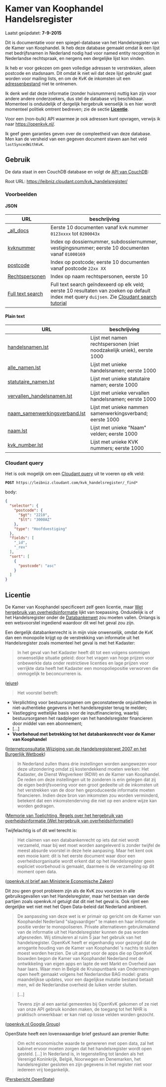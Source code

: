 # Kamer van Koophandel Handelsregister

Laatst geüpdatet: **7-9-2015**

Dit is documentatie voor een spiegel-database van het Handelsregister van de Kamer van Koophandel. Ik heb deze database gemaakt omdat ik een lijst met bedrijfsnamen in Nederland nodig had voor named
entity recognition in Nederlandse rechtspraak, en nergens een dergelijke lijst kon vinden. 

Ik heb er voor gekozen om geen volledige adressen te verstrekken, alleen postcode en stadsnaam. Dit omdat ik niet wil dat deze lijst gebruikt gaat worden voor mailing lists, en om de KvK de inkomsten uit een [adressenbestand](http://www.kvk.nl/producten-bestellen/adressenbestand/) niet te ontnemen.

Ik denk wel dat deze informatie (zonder huisnummers) nuttig kan zijn
voor andere andere onderzoekers, dus stel de database vrij beschikbaar. Momenteel is onduidelijk of dergelijk hergebruik
wenselijk is en hier wordt momenteel politiek omtrent bedreven; zie de sectie [**Licentie**](#licentie).

Voor een (non-bulk) API waarmee je ook adressen kunt opvragen, verwijs ik naar https://openkvk.nl/.

Ik geef geen garanties geven over de compleetheid van deze database. Men kan de versheid van een gegeven document staven aan het veld `lastSyncedWithKvK`.

## Gebruik
De data staat in een CouchDB database en volgt de [API van CouchDB](https://wiki.apache.org/couchdb/HTTP_Document_API):

Root URL: https://leibniz.cloudant.com/kvk_handelsregister/

### Voorbeelden

#### JSON
|URL|beschrijving|
|---|---|
|[_all_docs](https://leibniz.cloudant.com/kvk_handelsregister/_all_docs?limit=10&skip=0&include_docs=true&startkey="0123"&endkey="0200043"&stale=ok)| Eerste 10 documenten vanaf kvk nummer `0123xxxx` tot `0200043x` |
|[kvknummer](https://leibniz.cloudant.com/kvk_handelsregister/_design/api/_view/kvknummer?limit=10&skip=0&startkey="01000169"&reduce=false&include_docs=true&stale=ok)|Index op dossiernummer, subdossiernummer, vestigingsnummer; eerste 10 documenten vanaf `01000169`|
|[postcode](https://leibniz.cloudant.com/kvk_handelsregister/_design/api/_view/postcode?limit=10&skip=0&startkey=["2","2"]&reduce=false&include_docs=true&stale=ok)|Index op postcode; eerste 10 documenten vanaf postcode `22xx XX`|
|[Rechtspersonen](https://leibniz.cloudant.com/kvk_handelsregister/_design/render/_view/rechtspersonen?limit=10&include_docs=true&stale=ok&reduce=false)|Index op naam rechtspersonen, eerste 10|
|[Full text search](https://leibniz.cloudant.com/kvk_handelsregister/_design/api/_search/newSearch?q=duijsen&stale=ok&limit=10&skip=0)|Full text search geïndexeerd op elk veld; eerste 10 resultaten van zoeken op default index met query `duijsen`. Zie [Cloudant search tutorial](https://cloudant.com/for-developers/search/)|

#### Plain text
|URL|beschrijving|
|---|---|
|[handelsnamen.lst](https://leibniz.cloudant.com/kvk_handelsregister/_design/render/_list/print_handelsnaam/rechtspersonen?limit=1000&include_docs=true&stale=ok&reduce=false)|Lijst met namen rechtspersonen (niet noodzakelijk uniek), eerste 1000|
|[alle_namen.lst](https://leibniz.cloudant.com/kvk_handelsregister/_design/render/_list/print_key/alle_handelsnamen?limit=1000&stale=ok&group_level=1&descending=false)|Lijst met unieke handelsnamen; eerste 1000|
|[statutaire_namen.lst](https://leibniz.cloudant.com/kvk_handelsregister/_design/render/_list/print_key/statutaire_naam?limit=1000&stale=ok&group_level=1&descending=false)|Lijst met unieke statutaire namen; eerste 1000|
|[vervallen_handelsnamen.lst](https://leibniz.cloudant.com/kvk_handelsregister/_design/render/_list/print_key/vervallen_handelsnamen?limit=1000&stale=ok&group_level=1&descending=false)|Lijst met unieke vervallen handelsnamen; eerste 1000|
|[naam_samenwerkingsverband.lst](https://leibniz.cloudant.com/kvk_handelsregister/_design/render/_list/print_key/naam_samenwerkingsverband?limit=1000&stale=ok&group_level=1&descending=false)|Lijst met unieke nammen samenwerkingsverband; eerste 1000|
|[naam.lst](https://leibniz.cloudant.com/kvk_handelsregister/_design/render/_list/print_key/naam?limit=1000&stale=ok&group_level=1&descending=false)|Lijst met unieke "Naam" velden; eerste 1000|
|[kvk_number.lst](https://leibniz.cloudant.com/kvk_handelsregister/_design/render/_list/print_key/kvk_number?limit=1000&stale=ok&group_level=1&descending=false)|Lijst met unieke KVK nummers; eerste 1000|
### Cloudant query

Het is ook mogelijk om een [Cloudant query](https://cloudant.com/using-cloudant-query-tutorial/) uit te voeren op elk veld:

**`POST`**` https://leibniz.cloudant.com/kvk_handelsregister/_find*`

body:
```json
{
  "selector": {
    "postcode": {
      "$gt": "2210",
      "$lt": "3000AZ"
    },
    "type": "Hoofdvestiging"
  },
  "fields": [
    "_id",
    "_rev"
  ],
  "sort": [
    {
      "postcode": "asc"
    }
  ]
}
```

## Licentie
De Kamer van Koophandel specificeert zelf geen licentie, maar [Wet hergebruik van overheidsinformatie](http://wetten.lawly.nl/bwb/BWBR0036795) lijkt van toepassing. Onduidelijk is of het Handelsregister onder de [Databankenwet](http://wetten.lawly.nl/bwb/BWBR0010591) zou moeten vallen. Onlangs is een wetsvoorstel ingediend waardoor dit wel het geval zou zijn.

Een dergelijk databankenrecht is in mijn visie onwenselijk, omdat de KvK dan een monopolie krijgt op de verstrekking van informatie uit het Handelsregister zoals momenteel het geval is met het Kadaster:

> In het geval van het Kadaster heeft dit tot een volgens sommigen onwenselijke situatie geleid: door het vragen van hoge prijzen voor onbewerkte data onder restrictieve licenties en lage prijzen voor verrijkte data heeft het Kadaster een monopoliepositie verworven die onmogelijk te beconcurreren is.

([ejure](http://www.ejure.nl/2013/01/open-overheidsdata/))



> Het voorstel betreft: 
- Verplichting voor bestuursorganen om geconstateerde onjuistheden in niet-authentieke gegevens in het handelsregister terug te melden; 
- Vastlegging wettelijke basis voor de inputfinanciering, waarbij bestuursorganen het raadplegen van het handelsregister financieren door middel van een abonnement;
- [...]
- **Voorbehoud met betrekking tot het databankenrecht voor de Kamer van Koophandel**

([Internetconsultatie Wijziging van de Handelsregisterwet 2007 en het Burgerlijk Wetboek](http://www.internetconsultatie.nl/handelsregister))

> In Nederland zullen thans drie instellingen worden aangewezen voor deze uitzondering omdat zij kostendekkend moeten werken: Het Kadaster, de Dienst Wegverkeer (RDW) en de Kamer van Koophandel. De reden om deze instellingen uit te zonderen is erin gelegen dat zij de eigen bedrijfsvoering voor een groot gedeelte uit de inkomsten uit het verstrekken van de door hen geproduceerde informatie moeten financieren. Indien deze bron van inkomsten zou worden verminderd, betekent dat een inkomstenderving die niet op een andere wijze kan worden gedragen.

([Memorie van Toelichting, Regels over het hergebruik van overheidsinformatie (Wet hergebruik van overheidsinformatie)](https://zoek.officielebekendmakingen.nl/kst-34123-3.html))

Twijfelachtig is of dit wel terecht is:

> Het claimen van een databankenrecht op iets dat niet wordt verzameld,
maar bij wet moet worden aangeleverd is zonder twijfel de meest absurde 
voorstel in deze hele aanpasing. Maar het kent ook een mooie
kant: dit is het eerste document waar door een overheidsorganisatie wordt erkent dat op het Handelsregister geen expliciet voorbehoud is gemaakt, daarmee is de verzameling op dit moment open data.

([openkvk.nl brief aan Ministerie Economische Zaken](https://docs.google.com/viewer?a=v&pid=forums&srcid=MDU2Nzg5OTU4NzMwNzczNzIyODABMTg0MzA2OTg1NjkwMzAzMzk5ODgBalpUdmNCZG5zZlFKATAuMQEBdjI))



Dit zou geen groot probleem zijn als de KvK zou voorzien in alle gebruiksgevallen van het Handelsregister, maar het bestaan van derde partijen zoals openkvk.nl getuigt dat dit niet het geval is. Ook rijmt een dergelijke wet niet met het Open Data-beleid dat Nederland ambieert. 

> De aanpassing van deze wet is er primair op gericht om de Kamer van Koophandel Nederland "slagvaardiger" te maken en haar informatie positie verder te monopoliseren. Private alternatieven gebruikmakend van de informatie uit het Handelsregister kunnen de pas worden afgesneden. Wij stimuleren al ruim 5 jaar het gebruik van het handelsregister. OpenKvK heeft er eigenhandig voor gezorgd dat de arrogante houding van de Kamer van Koophandel 's nachts te sluiten moest worden herzien. De uit angst voor de apps die op OpenKvK bouwden begon de Kamer van Koophandel Nederland met de ontwikkeling van eigen apps en lapte de wet Markt en Overheid aan haar laars. Waar men in België de Kruispuntbank van Ondernemingen open heeft gemaakt volgens het Nederlandse BAG model: gratis maandelijkse updates, voor een dagelijkse mutatie bestand betaalt men, wil de Nederlandse overheid de luiken verder sluiten.

> [...] 

> Tevens zijn al een aantal gemeentes bij OpenKvK gekomen of ze niet van onze API gebruik konden maken, de toegang tot het NHR is praktisch onwerkbaar: er kan niet op losse velden worden gezocht.

([openkvk.nl Google Group](https://groups.google.com/forum/#!topic/openkvk/aUA1mp8bJBY))

OpenState heeft een lovenswaardige brief gestuurd aan premier Rutte:

> Om echt economische waarde te genereren met open data, zal het kabinet ervoor moeten zorgen dat het handelsregister wordt open gesteld. [...] In Nederland is, in tegenstelling tot landen als het Verenigd Koninkrijk, België, Noorwegen en Denemarken, het handelsregister gesloten en zijn gegevens in het register niet voor iedereen vrij toegankelijk.

([Persbericht OpenState](http://openstate.pr.co/109981-open-state-roept-kabinet-op-tot-openstelling-handelsregister))
